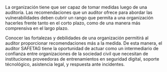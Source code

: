 La organización tiene que ser capaz de tomar medidas luego de una auditoría. Las recomendaciones que un auditor ofrece para abordar las vulnerabilidades deben cubrir un rango que permita a una organización hacerles frente tanto en el corto plazo, como de una manera más comprensiva en el largo plazo.

Conocer las fortalezas y debilidades de una organización permitirá al auditor proporcionar recomendaciones más a la medida. De esta manera, el auditor SAFETAG tiene la oportunidad de actuar como un intermediario de confianza entre organizaciones de la sociedad civil que necesitan de instituciones proveedoras de entrenamientos en seguridad digital, soporte técnológico, asistencia legal, y respuesta ante incidentes.
